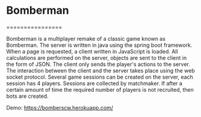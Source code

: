 # Bomberman
================

Bomberman is a multiplayer remake of a classic game known as Bomberman. The server is written in java using the spring boot framework. When a page is requested, a client written in JavaScript is loaded. All calculations are performed on the server, objects are sent to the client in the form of JSON. The client only sends the player's actions to the server. The interaction between the client and the server takes place using the web socket protocol.
Several game sessions can be created on the server, each session has 4 players. Sessions are collected by matchmaker. If after a certain amount of time the required number of players is not recruited, then bots are created.

Demo: https://bomberscw.herokuapp.com/

